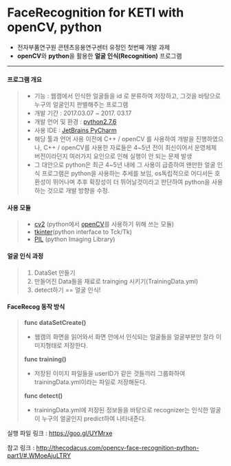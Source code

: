 FaceRecognition for KETI with openCV, python
===================

- 전자부품연구원 콘텐츠응용연구센터 유정인 첫번째 개발 과제
- **openCV**와 **python**을 활용한 **얼굴 인식(Recognition)** 프로그램

----------
	
#### <i class="icon-file"></i> 프로그램 개요
>- 기능 : 웹캠에서 인식한 얼굴들을 id 로 분류하여 저장하고, 그것을 바탕으로 누구의 얼굴인지 판별해주는 프로그램
>- 개발 기간 : 2017.03.07 ~ 2017. 03.17
>- 개발 언어 및 환경 : [python2.7.6](https://www.python.org/download/releases/2.7.6/)
>- 사용 IDE : [JetBrains PyCharm](https://www.jetbrains.com/pycharm/)
>- 해당 툴과 언어 사용 이전에 C++ / openCV 를 사용하여 개발을 진행하였으나, C++ / openCV를 사용한 자료들은 4~5년 전이 최신이어서 운영체제 버전이라던지 여러가지 요인으로 인해 실행이 안 되는 문제 발생
>- 그 대안으로 python은 최근 4~5년 내에 그 사용이 급증하여 왠만한 얼굴 인식 프로그램은 python을 사용하는 추세를 보임,  os독립적으로 어디서든 호환성이 뛰어나며 추후 확장성이 더 뛰어날것이라고 판단하여 python을 사용하는 것으로 개발 방향을 수정.

#### <i class="icon-file"></i> 사용 모듈
> - [cv2](https://github.com/opencv/opencv/blob/master/modules/python/src2/cv2.cpp) (python에서 [openCV](http://opencv.org/)를 사용하기 위해 쓰는 모듈)
> - [tkinter](https://docs.python.org/2/library/tkinter.html)(python interface to Tck/Tk)
> - [PIL](http://www.pythonware.com/products/pil/) (python Imaging Library)
>


#### <i class="icon-file"></i> 얼굴 인식 과정

 >1. DataSet 만들기 
 >2. 만들어진 Data들을 재료로 trainging 시키기(TrainingData.yml)
 >3. detect하기 == 얼굴 인식!


#### <i class="icon-file"></i>FaceRecog 동작 방식
> **func dataSetCreate()** 
>- 웹캠의 화면을 읽어와서 화면 안에서 인식되는 얼굴들을 얼굴부분만 잘라 이미지형태로 저장한다.
> 
> 
>**func training()** 
>-  저장된 이미지 파일들을 userID가 같은 것들끼리 그룹화하여 trainingData.yml이라는 파일로 저장해둔다.
>
> **func detect()** 
>-  trainingData.yml에 저장된 정보들을 바탕으로 recognizer는 인식한 얼굴이 누구의 얼굴인지 predict하여 나타내준다. 
>

실행 파일 링크 : https://goo.gl/UYMrxe

참고 링크 : http://thecodacus.com/opencv-face-recognition-python-part1/#.WMoeAjuLTRY